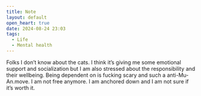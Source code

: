 ```yaml
---
title: Note
layout: default
open_heart: true
date: 2024-08-24 23:03
tags:
  - Life
  - Mental health
---
```


Folks I don’t know about the cats. I think it’s giving me some emotional support and socialization but I am also stressed about the responsibility and their wellbeing. Being dependent on is fucking scary and such a anti-Mu-An.move. I am not free anymore. I am anchored down and I am not sure if it’s worth it.
